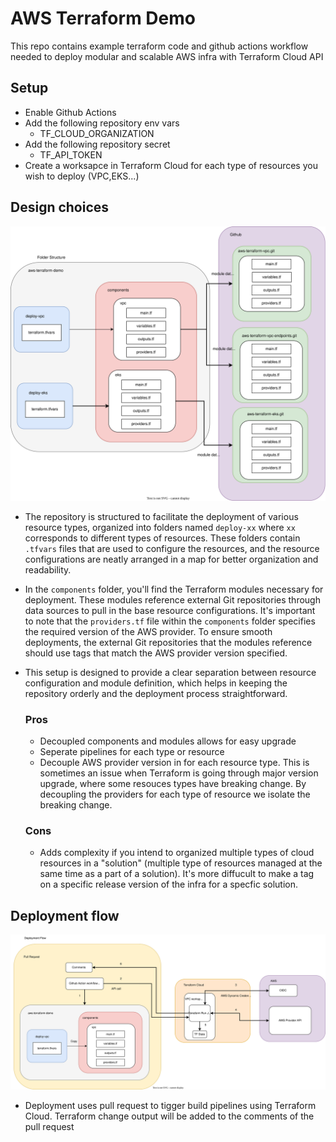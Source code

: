 # AWS Terraform Demo 

This repo contains example terraform code and github actions workflow needed to deploy modular and scalable AWS infra with Terraform Cloud API

## Setup

* Enable Github Actions
* Add the following repository env vars
    * TF_CLOUD_ORGANIZATION
* Add the following repository secret
    * TF_API_TOKEN
* Create a worksapce in Terraform Cloud for each type of resources you wish to deploy (VPC,EKS...)

## Design choices

![Alt text here](diagrams/folder_structure.svg)


* The repository is structured to facilitate the deployment of various resource types, organized into folders named `deploy-xx` where `xx` corresponds to different types of resources. These folders contain `.tfvars` files that are used to configure the resources, and the resource configurations are neatly arranged in a map for better organization and readability.

* In the `components` folder, you'll find the Terraform modules necessary for deployment. These modules reference external Git repositories through data sources to pull in the base resource configurations. It's important to note that the `providers.tf` file within the `components` folder specifies the required version of the AWS provider. To ensure smooth deployments, the external Git repositories that the modules reference should use tags that match the AWS provider version specified.

* This setup is designed to provide a clear separation between resource configuration and module definition, which helps in keeping the repository orderly and the deployment process straightforward.

    ### Pros
     * Decoupled components and modules allows for easy upgrade 
     * Seperate pipelines for each type or resource
     * Decouple AWS provider version in for each resource type. This is sometimes an issue when Terraform is going through major version upgrade, where some resouces types have breaking change. By decoupling the providers for each type of resource we isolate the breaking change.

    ### Cons
    * Adds complexity if you intend to organized multiple types of cloud resources in a "solution" (multiple type of resources managed at the same time as a part of a solution). It's more diffucult to make a tag on a specific release version of the infra for a specfic solution.

## Deployment flow
![Alt text here](diagrams/deployment_flow.svg)

* Deployment uses pull request to tigger build pipelines using Terraform Cloud. Terraform change output will be added to the comments of the pull request